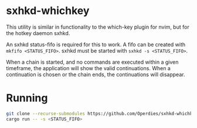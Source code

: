 # sxhkd-whichkey

This utility is similar in functionality to the which-key plugin for nvim, but for the hotkey daemon sxhkd.

An sxhkd status-fifo is required for this to work. A fifo can be created with `mkfifo <STATUS_FIFO>`. sxhkd must be started with `sxhkd -s <STATUS_FIFO>`.

When a chain is started, and no commands are executed within a given timeframe, the application will show the valid continuations. When a continuation is chosen or the chain ends, the continuations will disappear.

# Running
```bash
git clone --recurse-submodules https://github.com/Operdies/sxhkd-whichkey
cargo run -- -s <STATUS_FIFO>
```
